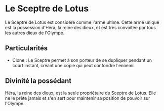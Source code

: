 # Le Sceptre de Lotus

Le Sceptre de Lotus est considéré comme l'arme ultime. Cette arme unique est la possession d'Héra, la reine des dieux, et est très convoitée par tous les autres dieux de l'Olympe.

## Particularités

- Clone : Le Sceptre permet à son porteur de se dupliquer pendant un court instant, créant une copie qui peut confondre l'ennemi.

## Divinité la possédant

Héra, la reine des dieux, est la seule propriétaire du Sceptre de Lotus. Elle ne le prête jamais et s'en sert pour maintenir sa position de pouvoir sur l'Olympe.

